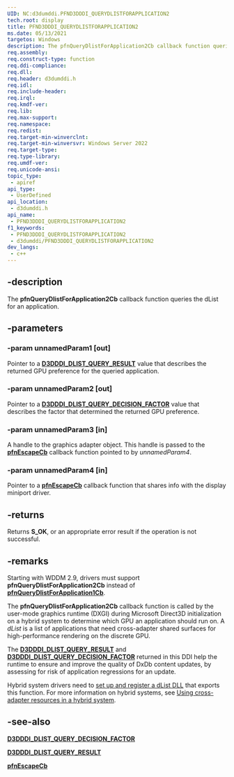 ```yaml
---
UID: NC:d3dumddi.PFND3DDDI_QUERYDLISTFORAPPLICATION2
tech.root: display
title: PFND3DDDI_QUERYDLISTFORAPPLICATION2
ms.date: 05/13/2021
targetos: Windows
description: The pfnQueryDlistForApplication2Cb callback function queries a dList for an application.
req.assembly: 
req.construct-type: function
req.ddi-compliance: 
req.dll: 
req.header: d3dumddi.h
req.idl: 
req.include-header: 
req.irql: 
req.kmdf-ver: 
req.lib: 
req.max-support: 
req.namespace: 
req.redist: 
req.target-min-winverclnt: 
req.target-min-winversvr: Windows Server 2022
req.target-type: 
req.type-library: 
req.umdf-ver: 
req.unicode-ansi: 
topic_type:
 - apiref
api_type:
 - UserDefined
api_location:
 - d3dumddi.h
api_name:
 - PFND3DDDI_QUERYDLISTFORAPPLICATION2
f1_keywords:
 - PFND3DDDI_QUERYDLISTFORAPPLICATION2
 - d3dumddi/PFND3DDDI_QUERYDLISTFORAPPLICATION2
dev_langs:
 - c++
---
```


## -description

The **pfnQueryDlistForApplication2Cb** callback function queries the dList for an application.

## -parameters

### -param unnamedParam1 [out]

Pointer to a [**D3DDDI_DLIST_QUERY_RESULT**](ne-d3dumddi-d3dddi_dlist_query_result.md) value that describes the returned GPU preference for the queried application.

### -param unnamedParam2 [out]

Pointer to a [**D3DDDI_DLIST_QUERY_DECISION_FACTOR**](ne-d3dumddi-d3dddi_dlist_query_decision_factor.md) value that describes the factor that determined the returned GPU preference.

### -param unnamedParam3 [in]

A handle to the graphics adapter object. This handle is passed to the [**pfnEscapeCb**](nc-d3dumddi-pfnd3dddi_escapecb.md) callback function pointed to by *unnamedParam4*.

### -param unnamedParam4 [in]

Pointer to a [**pfnEscapeCb**](nc-d3dumddi-pfnd3dddi_escapecb.md) callback function that shares info with the display miniport driver.

## -returns

Returns **S_OK**, or an appropriate error result if the operation is not successful.

## -remarks

Starting with WDDM 2.9, drivers must support **pfnQueryDlistForApplication2Cb** instead of [**pfnQueryDlistForApplication1Cb**](nc-d3dumddi-pfnd3dddi_querydlistforapplication1.md).

The **pfnQueryDlistForApplication2Cb** callback function is called by the user-mode graphics runtime (DXGI) during Microsoft Direct3D initialization on a hybrid system to determine which GPU an application should run on. A *dList* is a list of applications that need cross-adapter shared surfaces for high-performance rendering on the discrete GPU.

The [**D3DDDI_DLIST_QUERY_RESULT**](ne-d3dumddi-d3dddi_dlist_query_result.md) and [**D3DDDI_DLIST_QUERY_DECISION_FACTOR**](ne-d3dumddi-d3dddi_dlist_query_decision_factor.md) returned in this DDI help the runtime to ensure and improve the quality of DxDb content updates, by assessing for risk of application regressions for an update.

Hybrid system drivers need to [set up and register a dList DLL](/windows-hardware/drivers/display/hybrid-system-ddi) that exports this function. For more information on hybrid systems, see [Using cross-adapter resources in a hybrid system](/windows-hardware/drivers/display/using-cross-adapter-resources-in-a-hybrid-system).

## -see-also

[**D3DDDI_DLIST_QUERY_DECISION_FACTOR**](ne-d3dumddi-d3dddi_dlist_query_decision_factor.md)

[**D3DDDI_DLIST_QUERY_RESULT**](ne-d3dumddi-d3dddi_dlist_query_result.md)

[**pfnEscapeCb**](nc-d3dumddi-pfnd3dddi_escapecb.md)
